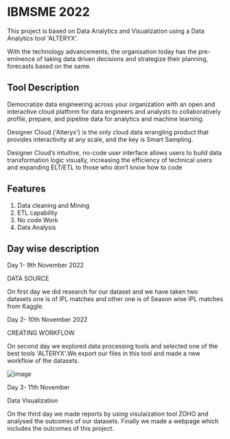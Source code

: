 
# IBMSME 2022

This project is based on Data Analytics and Visualization using a Data Analytics tool 'ALTERYX'.

With the technology advancements, the organisation today has the pre-eminence of taking data driven decisions and strategize their planning, forecasts based on the same.
 


## Tool Description

Democratize data engineering across your organization with an open and interactive cloud platform for data engineers and analysts to collaboratively profile, prepare, and pipeline data for analytics and machine learning.

Designer Cloud ('Alteryx') is the only cloud data wrangling product that provides interactivity at any scale, and the key is Smart Sampling.

Designer Cloud’s intuitive, no-code user interface allows users to build data transformation logic visually, increasing the efficiency of technical users and expanding ELT/ETL to those who don’t know how to code
## Features
1. Data cleaning and Mining
2. ETL capability
3. No code Work
4. Data Analysis


## Day wise description

Day 1- 9th November 2022

DATA SOURCE

On first day we did research for our dataset and we have taken two datasets one is of IPL matches and other one is of Season wise IPL matches from Kaggle.

Day 2- 10th November 2022

CREATING WORKFLOW

On second day we explored data processing tools and selected one of the best tools 'ALTERYX'.We export our files in this tool and made a new workflow of the datasets.





![image](https://user-images.githubusercontent.com/83595840/201452998-fd764cc7-4ccd-4107-a7aa-cce85d5ae610.png)

Day 3- 11th November

Data Visualization

On the third day we made reports by using visulaization tool ZOHO and analysed the outcomes of our datasets.
Finally we made a webpage which includes the outcomes of this project.

